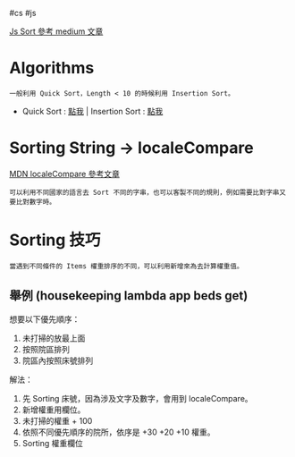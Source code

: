 #cs #js 

[Js Sort 參考 medium 文章](https://medium.com/@leokao0726/%E6%B7%BA%E8%AB%87-js-sort-%E5%88%B0%E8%83%8C%E5%BE%8C%E6%8E%92%E5%BA%8F%E6%96%B9%E6%B3%95-1035f5b8cde8)

# Algorithms
	一般利用 Quick Sort，Length < 10 的時候利用 Insertion Sort。

- Quick Sort : [點我](https://www.youtube.com/watch?v=5nXrEBhBFpU) | Insertion Sort : [點我](https://www.youtube.com/watch?v=DfloPvgptJA)

# Sorting String → localeCompare
[MDN localeCompare 參考文章](https://developer.mozilla.org/en-US/docs/Web/JavaScript/Reference/Global_Objects/String/localeCompare)

	可以利用不同國家的語言去 Sort 不同的字串，也可以客製不同的規則，例如需要比對字串又要比對數字時。

# Sorting 技巧
	當遇到不同條件的 Items 權重排序的不同，可以利用新增來為去計算權重值。

## 舉例 (housekeeping lambda app beds get)
想要以下優先順序：
1. 未打掃的放最上面
2. 按照院區排列
3. 院區內按照床號排列

解法：
1. 先 Sorting 床號，因為涉及文字及數字，會用到 localeCompare。
2. 新增權重用欄位。
3. 未打掃的權重 + 100
4. 依照不同優先順序的院所，依序是 +30 +20 +10 權重。
5. Sorting 權重欄位